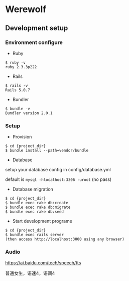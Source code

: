 # Werewolf

## Development setup

### Environment configure

- Ruby

```
$ ruby -v
ruby 2.3.3p222
 ```

- Rails

```
$ rails -v
Rails 5.0.7
```

- Bundler

```
$ bundle -v
Bundler version 2.0.1
```

### Setup

- Provision

```
$ cd {project_dir}
$ bundle install --path=vendor/bundle
```

- Database

setup your database config in config/database.yml

default is `mysql -hlocalhost:3306 -uroot` (no pass)

* Database migration

```
$ cd {project_dir}
$ bundle exec rake db:create
$ bundle exec rake db:migrate
$ bundle exec rake db:seed
```

* Start development programe

```
$ cd {project_dir}
$ bundle exec rails server
(then access http://localhost:3000 using any browser)
```

### Audio

https://ai.baidu.com/tech/speech/tts

普通女生，语速4，语调4
